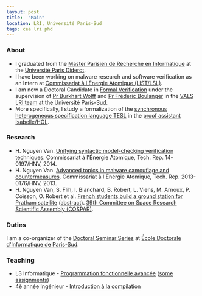 ```yaml
---
layout: post
title:  "Main"
location: LRI, Université Paris-Sud
tags: cea lri phd
---
```



### About


* I graduated from the [Master Parisien de Recherche en Informatique](https://wikimpri.dptinfo.ens-cachan.fr/doku.php?id=start) at the [Université Paris Diderot](http://www.univ-paris-diderot.fr/).
* I have been working on malware research and software verification as an Intern at [Commissariat à l'Énergie Atomique (LIST/LSL)](http://www-list.cea.fr/).
* I am now a Doctoral Candidate in [Formal Verification](http://shemesh.larc.nasa.gov/fm/fm-why-new.html) under the supervision of [Pr Burkhart Wolff](https://www.lri.fr/~wolff/) and [Pr Frédéric Boulanger](http://wwwdi.supelec.fr/fb/) in the [VALS LRI team](http://vals.lri.fr/) at the Université Paris-Sud.
* More specifically, I study a formalization of the [synchronous heterogeneous specification language TESL](http://wwwdi.supelec.fr/software/TESL/) in the [proof assistant Isabelle/HOL](http://isabelle.in.tum.de/).


### Research


* H. Nguyen Van. [Unifying syntactic model-checking verification techniques](files/14-0197-HNV-2014.pdf). Commissariat à l'Énergie Atomique, Tech. Rep. 14-0197/HNV, 2014.
* H. Nguyen Van. [Advanced topics in malware camouflage and countermeasures](files/2013-0176-HNV-2013.pdf). Commissariat à l'Énergie Atomique, Tech. Rep. 2013-0176/HNV, 2013.
* H. Nguyen Van, S. Flih, I. Blanchard, B. Robert, L. Viens, M. Arnoux, P. Coïsson, O. Robert et al. [French students build a ground station for Pratham satellite](files/poster_cospar_IPGP.pdf) ([abstract](files/PE.1-0022-12.pdf)). [39th Committee on Space Research Scientific Assembly (COSPAR)](https://cosparhq.cnes.fr/).


### Duties


I am a co-organizer of the [Doctoral Seminar Series](https://www.lri.fr/doctorants) at [École Doctorale d'Informatique de Paris-Sud](https://edips.lri.fr/tiki-index.php).


### Teaching


* L3 Informatique - [Programmation fonctionnelle avancée](http://www.lri.fr/~conchon/PFA) ([some assignments](files/pfa/))
* 4è année Ingénieur - [Introduction à la compilation](https://www.lri.fr/~fv/teaching.html)
